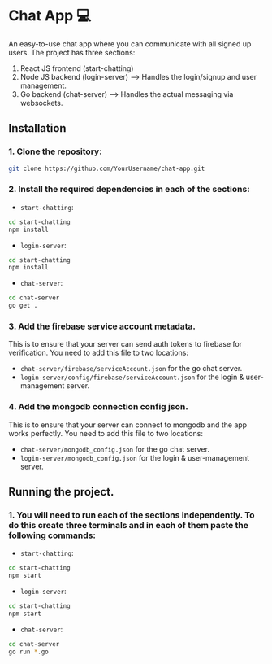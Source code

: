 # Chat App 💻

An easy-to-use chat app where you can communicate with all signed up users. The project has three sections:
1. React JS frontend (start-chatting)
2. Node JS backend (login-server) --> Handles the login/signup and user management.
3. Go backend (chat-server) --> Handles the actual messaging via websockets.

## Installation

### 1. Clone the repository:

```bash
git clone https://github.com/YourUsername/chat-app.git
```

### 2. Install the required dependencies in each of the sections:
- `start-chatting`:
```bash
cd start-chatting
npm install
```
- `login-server`:
```bash
cd start-chatting
npm install
```
- `chat-server`: 
```bash
cd chat-server
go get .
```

### 3. Add the firebase service account metadata.
This is to ensure that your server can send auth tokens to firebase for verification. You need to add this file to two locations:
- `chat-server/firebase/serviceAccount.json` for the go chat server.
- `login-server/config/firebase/serviceAccount.json` for the login & user-management server.

### 4. Add the mongodb connection config json.
This is to ensure that your server can connect to mongodb and the app works perfectly. You need to add this file to two locations:
- `chat-server/mongodb_config.json` for the go chat server.
- `login-server/mongodb_config.json` for the login & user-management server.

## Running the project. 
### 1. You will need to run each of the sections independently. To do this create three terminals and in each of them paste the following commands:
- `start-chatting`:
```bash
cd start-chatting
npm start
```
- `login-server`:
```bash
cd start-chatting
npm start
```
- `chat-server`: 
```bash
cd chat-server
go run *.go
```


